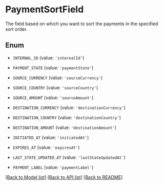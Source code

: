 # PaymentSortField

The field based on which you want to sort the payments in the specified sort order.

## Enum

* `INTERNAL_ID` (value: `'internalId'`)

* `PAYMENT_STATE` (value: `'paymentState'`)

* `SOURCE_CURRENCY` (value: `'sourceCurrency'`)

* `SOURCE_COUNTRY` (value: `'sourceCountry'`)

* `SOURCE_AMOUNT` (value: `'sourceAmount'`)

* `DESTINATION_CURRENCY` (value: `'destinationCurrency'`)

* `DESTINATION_COUNTRY` (value: `'destinationCountry'`)

* `DESTINATION_AMOUNT` (value: `'destinationAmount'`)

* `INITIATED_AT` (value: `'initiatedAt'`)

* `EXPIRES_AT` (value: `'expiresAt'`)

* `LAST_STATE_UPDATED_AT` (value: `'lastStateUpdatedAt'`)

* `PAYMENT_LABEL` (value: `'paymentLabel'`)

[[Back to Model list]](../README.md#documentation-for-models) [[Back to API list]](../README.md#documentation-for-api-endpoints) [[Back to README]](../README.md)

